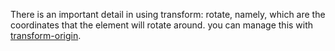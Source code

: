 There is an important detail in using transform: rotate, namely, which are the coordinates that the element will rotate around. you can manage this with [transform-origin](https://developer.mozilla.org/en-US/docs/Web/CSS/transform-origin).